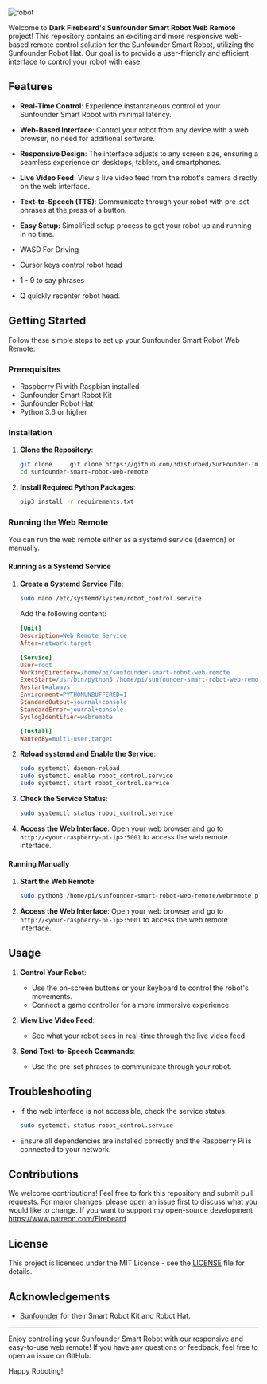 
![robot](https://github.com/3disturbed/SunFounder-ImprovedWebRemote/assets/9502162/d33223ab-b864-45be-901a-f65f519c3c3c)

Welcome to **Dark Firebeard's Sunfounder Smart Robot Web Remote** project! This repository contains an exciting and more responsive web-based remote control solution for the Sunfounder Smart Robot, utilizing the Sunfounder Robot Hat. Our goal is to provide a user-friendly and efficient interface to control your robot with ease.

## Features

- **Real-Time Control**: Experience instantaneous control of your Sunfounder Smart Robot with minimal latency.
- **Web-Based Interface**: Control your robot from any device with a web browser, no need for additional software.
- **Responsive Design**: The interface adjusts to any screen size, ensuring a seamless experience on desktops, tablets, and smartphones.
- **Live Video Feed**: View a live video feed from the robot's camera directly on the web interface.
- **Text-to-Speech (TTS)**: Communicate through your robot with pre-set phrases at the press of a button.
- **Easy Setup**: Simplified setup process to get your robot up and running in no time.

- WASD For Driving
- Cursor keys control robot head
- 1 - 9 to say phrases
- Q quickly recenter robot head.

## Getting Started

Follow these simple steps to set up your Sunfounder Smart Robot Web Remote:

### Prerequisites

- Raspberry Pi with Raspbian installed
- Sunfounder Smart Robot Kit
- Sunfounder Robot Hat
- Python 3.6 or higher

### Installation

1. **Clone the Repository**:
    ```sh
    git clone     git clone https://github.com/3disturbed/SunFounder-ImprovedWebRemote.git
    cd sunfounder-smart-robot-web-remote
    ```

2. **Install Required Python Packages**:
    ```sh
    pip3 install -r requirements.txt
    ```

### Running the Web Remote

You can run the web remote either as a systemd service (daemon) or manually. 

#### Running as a Systemd Service

1. **Create a Systemd Service File**:
    ```sh
    sudo nano /etc/systemd/system/robot_control.service
    ```
    Add the following content:
    ```ini
    [Unit]
    Description=Web Remote Service
    After=network.target

    [Service]
    User=root
    WorkingDirectory=/home/pi/sunfounder-smart-robot-web-remote
    ExecStart=/usr/bin/python3 /home/pi/sunfounder-smart-robot-web-remote/webremote.py
    Restart=always
    Environment=PYTHONUNBUFFERED=1
    StandardOutput=journal+console
    StandardError=journal+console
    SyslogIdentifier=webremote

    [Install]
    WantedBy=multi-user.target
    ```

2. **Reload systemd and Enable the Service**:
    ```sh
    sudo systemctl daemon-reload
    sudo systemctl enable robot_control.service
    sudo systemctl start robot_control.service
    ```

3. **Check the Service Status**:
    ```sh
    sudo systemctl status robot_control.service
    ```

4. **Access the Web Interface**:
    Open your web browser and go to `http://<your-raspberry-pi-ip>:5001` to access the web remote interface.

#### Running Manually

1. **Start the Web Remote**:
    ```sh
    sudo python3 /home/pi/sunfounder-smart-robot-web-remote/webremote.py
    ```

2. **Access the Web Interface**:
    Open your web browser and go to `http://<your-raspberry-pi-ip>:5001` to access the web remote interface.

## Usage

1. **Control Your Robot**:
    - Use the on-screen buttons or your keyboard to control the robot's movements.
    - Connect a game controller for a more immersive experience.

2. **View Live Video Feed**:
    - See what your robot sees in real-time through the live video feed.

3. **Send Text-to-Speech Commands**:
    - Use the pre-set phrases to communicate through your robot.

## Troubleshooting

- If the web interface is not accessible, check the service status:
    ```sh
    sudo systemctl status robot_control.service
    ```
- Ensure all dependencies are installed correctly and the Raspberry Pi is connected to your network.

## Contributions

We welcome contributions! Feel free to fork this repository and submit pull requests. For major changes, please open an issue first to discuss what you would like to change.
If you want to support my open-source development
https://www.patreon.com/Firebeard

## License

This project is licensed under the MIT License - see the [LICENSE](LICENSE) file for details.

## Acknowledgements

- [Sunfounder](https://www.sunfounder.com) for their Smart Robot Kit and Robot Hat.

---

Enjoy controlling your Sunfounder Smart Robot with our responsive and easy-to-use web remote! If you have any questions or feedback, feel free to open an issue on GitHub.

Happy Roboting!
